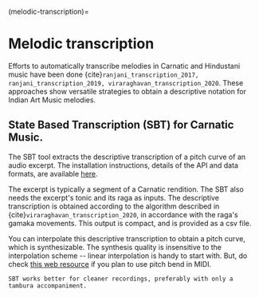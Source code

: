 (melodic-transcription)=
# Melodic transcription

Efforts to automatically transcribe melodies in Carnatic and Hindustani music have been done {cite}`ranjani_transcription_2017, ranjani_transcription_2019, viraraghavan_transcription_2020`. These approaches show versatile strategies to obtain a descriptive notation for Indian Art Music melodies.

## State Based Transcription (SBT) for Carnatic Music.
The SBT tool extracts the descriptive transcription of a pitch curve of an audio excerpt. The installation instructions, details of the API and data formats, are available [here](link:TODO).

The excerpt is typically a segment of a Carnatic rendition. The SBT also needs the excerpt's tonic and its raga as inputs. The descriptive transcription is obtained according to the algorithm described in {cite}`viraraghavan_transcription_2020`, in accordance with the raga's gamaka movements. This output is compact, and is provided as a csv file.

You can interpolate this descriptive transcription to obtain a pitch curve, which is synthesizable. The synthesis quality is insensitive to the interpolation scheme -- linear interpolation is handy to start with. But, do check [this web resource](https://www.iitm.ac.in/donlab/preview/music/CM_manual_synth.html) if you plan to use pitch bend in MIDI.

```{tip}
SBT works better for cleaner recordings, preferably with only a tambura accompaniment.
```
